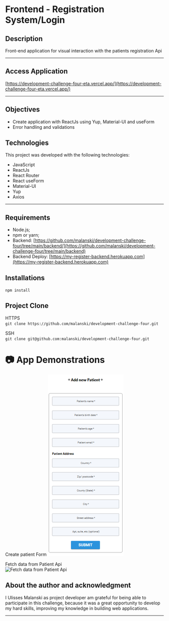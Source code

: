 # **Frontend - Registration System/Login** 

## **Description**
Front-end application for visual interaction with the patients registration Api

<hr>
  
## **Access Application**
[https://development-challenge-four-eta.vercel.app/](https://development-challenge-four-eta.vercel.app/)

<hr>

## **Objectives**
- Create application with ReactJs using Yup, Material-UI and useForm
- Error handling and validations  

## **Technologies**

This project was developed with the following technologies: 
- JavaScript 
- ReactJs 
- React Router 
- React useForm 
- Material-UI 
- Yup 
- Axios 

<hr>

## **Requirements**
- Node.js;
- npm or yarn;
- Backend: [https://github.com/malanski/development-challenge-four/tree/main/backend/](https://github.com/malanski/development-challenge-four/tree/main/backend)
- Backend Deploy: [https://my-register-backend.herokuapp.com](https://my-register-backend.herokuapp.com)

## **Installations**
`npm install`

## **Project Clone**
HTTPS  
`git clone https://github.com/malanski/development-challenge-four.git`
  
SSH  
`git clone git@github.com:malanski/development-challenge-four.git`
# 📷 App Demonstrations
Create patient Form
<img src="src/assets/images/page-home.png" title="App screenshot"/>
  
Fetch data from Patient Api  
<img src="..src/assets/images/page-list-view.png" title="Fetch data from Patient Api"/>



## **About the author and acknowledgment**
I Ulisses Malanski as project developer am grateful for being able to participate in this challenge, because it was a great opportunity to develop my hard skills, improving my knowledge in building web applications.

<hr>
